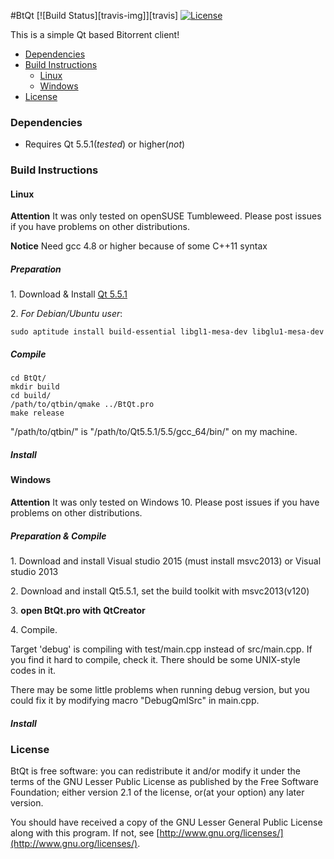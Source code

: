 #BtQt [![Build Status][travis-img]][travis] [![License](https://img.shields.io/badge/license-LGPLv2.1%2B-blue.svg)](http://www.gnu.org/licenses/old-licenses/lgpl-2.1.html)

This is a simple Qt based Bitorrent client!

- [Dependencies](#dependencies)
- [Build Instructions](#build-instructions)
    - [Linux](#linux)
    - [Windows](#windows)
- [License](#license)

### Dependencies

+ Requires Qt 5.5.1(*tested*) or higher(*not*)

### Build Instructions 

#### Linux

**Attention**   It was only tested on openSUSE Tumbleweed. Please post issues if you have problems on other distributions.

**Notice**      Need gcc 4.8 or higher because of  some C++11 syntax

##### **Preparation**

1\. Download & Install [Qt 5.5.1](http://download.qt.io/archive/qt/5.5/5.5.1/)

2\. 
*For Debian/Ubuntu user*:

```
sudo aptitude install build-essential libgl1-mesa-dev libglu1-mesa-dev
```

##### **Compile**

```
cd BtQt/
mkdir build
cd build/
/path/to/qtbin/qmake ../BtQt.pro
make release
```

"/path/to/qtbin/" is "/path/to/Qt5.5.1/5.5/gcc_64/bin/" on my machine.

##### **Install**


#### Windows

**Attention**   It was only tested on Windows 10. Please post issues if you have problems on other distributions.

##### **Preparation & Compile**

1\. Download and install Visual studio 2015 (must install msvc2013) or Visual studio 2013

2\. Download and install Qt5.5.1, set the build toolkit with msvc2013(v120)

3\. **open BtQt.pro with QtCreator**

4\. Compile. 

Target 'debug' is compiling with test/main.cpp instead of src/main.cpp. If you find it hard to compile, check it. There should be some UNIX-style codes in it.

There may be some little problems when running debug version, but you could fix it by modifying macro "DebugQmlSrc" in main.cpp.


##### **Install**


### License

BtQt is free software: you can redistribute it and/or modify it under the terms of the GNU Lesser Public License as published by the Free Software Foundation; either version 2.1 of the license, or(at your option) any later version.

You should have received a copy of the GNU Lesser General Public License along with this program. If not, see [http://www.gnu.org/licenses/](http://www.gnu.org/licenses/).
